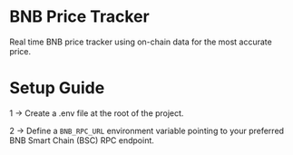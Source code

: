 # BNB Price Tracker
Real time BNB price tracker using on-chain data for the most accurate price.

# Setup Guide

1 -> Create a .env file at the root of the project.

2 -> Define a `BNB_RPC_URL` environment variable pointing to your preferred BNB Smart Chain (BSC) RPC endpoint.